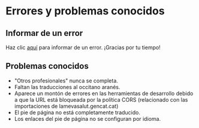 # Errores y problemas conocidos

## Informar de un error

Haz clic [aquí](https://form.jotform.com/wombatepiclandingstudio/lmsp-bug-es) para informar de un error. ¡Gracias por tu tiempo!

## Problemas conocidos

- "Otros profesionales" nunca se completa.
- Faltan las traducciones al occitano aranés.
- Aparece un montón de errores en las herramientas de desarrollo debido a que la URL está bloqueada por la política CORS (relacionado con las importaciones de lamevasalut.gencat.cat)
- El pie de página no está completamente traducido.
- Los enlaces del pie de página no se configuran por idioma.